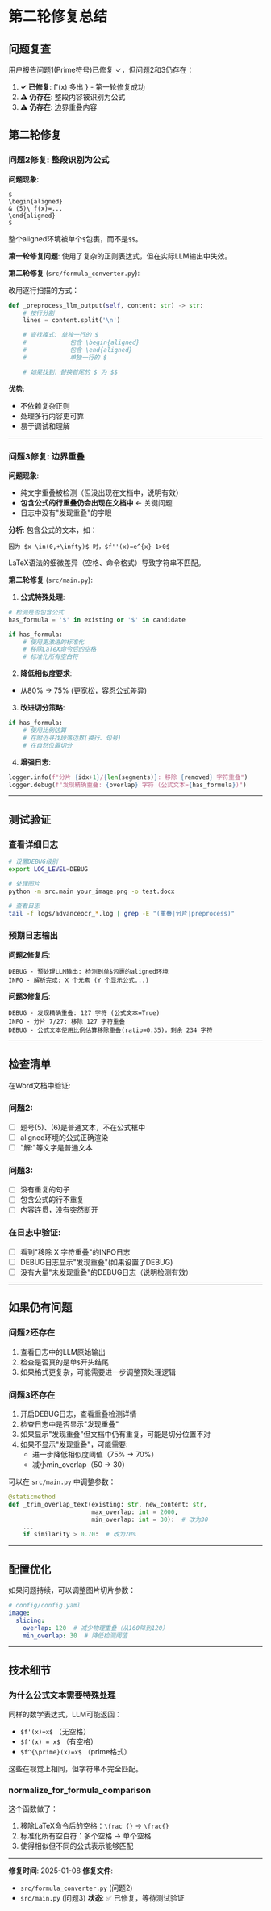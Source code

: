 # 第二轮修复总结

## 问题复查

用户报告问题1(Prime符号)已修复 ✓，但问题2和3仍存在：

1. **✓ 已修复**: f'(x) 多出 } - 第一轮修复成功
2. **⚠️ 仍存在**: 整段内容被识别为公式
3. **⚠️ 仍存在**: 边界重叠内容

## 第二轮修复

### 问题2修复: 整段识别为公式

**问题现象**:
```
$
\begin{aligned}
& (5)\ f(x)=...
\end{aligned}
$
```
整个aligned环境被单个`$`包裹，而不是`$$`。

**第一轮修复问题**: 使用了复杂的正则表达式，但在实际LLM输出中失效。

**第二轮修复** (`src/formula_converter.py`):

改用逐行扫描的方式：

```python
def _preprocess_llm_output(self, content: str) -> str:
    # 按行分割
    lines = content.split('\n')

    # 查找模式: 单独一行的 $
    #            包含 \begin{aligned}
    #            包含 \end{aligned}
    #            单独一行的 $

    # 如果找到，替换首尾的 $ 为 $$
```

**优势**:
- 不依赖复杂正则
- 处理多行内容更可靠
- 易于调试和理解

---

### 问题3修复: 边界重叠

**问题现象**:
- 纯文字重叠被检测（但没出现在文档中，说明有效）
- **包含公式的行重叠仍会出现在文档中** ← 关键问题
- 日志中没有"发现重叠"的字眼

**分析**:
包含公式的文本，如：
```
因为 $x \in(0,+\infty)$ 时，$f''(x)=e^{x}-1>0$
```
LaTeX语法的细微差异（空格、命令格式）导致字符串不匹配。

**第二轮修复** (`src/main.py`):

1. **公式特殊处理**:
```python
# 检测是否包含公式
has_formula = '$' in existing or '$' in candidate

if has_formula:
    # 使用更激进的标准化
    # 移除LaTeX命令后的空格
    # 标准化所有空白符
```

2. **降低相似度要求**:
- 从80% → 75% (更宽松，容忍公式差异)

3. **改进切分策略**:
```python
if has_formula:
    # 使用比例估算
    # 在附近寻找段落边界(换行、句号)
    # 在自然位置切分
```

4. **增强日志**:
```python
logger.info(f"分片 {idx+1}/{len(segments)}: 移除 {removed} 字符重叠")
logger.debug(f"发现精确重叠: {overlap} 字符 (公式文本={has_formula})")
```

---

## 测试验证

### 查看详细日志

```bash
# 设置DEBUG级别
export LOG_LEVEL=DEBUG

# 处理图片
python -m src.main your_image.png -o test.docx

# 查看日志
tail -f logs/advanceocr_*.log | grep -E "(重叠|分片|preprocess)"
```

### 预期日志输出

**问题2修复后**:
```
DEBUG - 预处理LLM输出: 检测到单$包裹的aligned环境
INFO - 解析完成: X 个元素 (Y 个显示公式...)
```

**问题3修复后**:
```
DEBUG - 发现精确重叠: 127 字符 (公式文本=True)
INFO - 分片 7/27: 移除 127 字符重叠
DEBUG - 公式文本使用比例估算移除重叠(ratio=0.35)，剩余 234 字符
```

---

## 检查清单

在Word文档中验证:

### 问题2:
- [ ] 题号(5)、(6)是普通文本，不在公式框中
- [ ] aligned环境的公式正确渲染
- [ ] "解:"等文字是普通文本

### 问题3:
- [ ] 没有重复的句子
- [ ] 包含公式的行不重复
- [ ] 内容连贯，没有突然断开

### 在日志中验证:
- [ ] 看到"移除 X 字符重叠"的INFO日志
- [ ] DEBUG日志显示"发现重叠"(如果设置了DEBUG)
- [ ] 没有大量"未发现重叠"的DEBUG日志（说明检测有效）

---

## 如果仍有问题

### 问题2还存在

1. 查看日志中的LLM原始输出
2. 检查是否真的是单`$`开头结尾
3. 如果格式更复杂，可能需要进一步调整预处理逻辑

### 问题3还存在

1. 开启DEBUG日志，查看重叠检测详情
2. 检查日志中是否显示"发现重叠"
3. 如果显示"发现重叠"但文档中仍有重复，可能是切分位置不对
4. 如果不显示"发现重叠"，可能需要:
   - 进一步降低相似度阈值（75% → 70%）
   - 减小min_overlap（50 → 30）

可以在 `src/main.py` 中调整参数：
```python
@staticmethod
def _trim_overlap_text(existing: str, new_content: str,
                       max_overlap: int = 2000,
                       min_overlap: int = 30):  # 改为30
    ...
    if similarity > 0.70:  # 改为70%
```

---

## 配置优化

如果问题持续，可以调整图片切片参数：

```yaml
# config/config.yaml
image:
  slicing:
    overlap: 120  # 减少物理重叠（从160降到120）
    min_overlap: 30  # 降低检测阈值
```

---

## 技术细节

### 为什么公式文本需要特殊处理

同样的数学表达式，LLM可能返回：
- `$f'(x)=x$` （无空格）
- `$f'(x) = x$` （有空格）
- `$f^{\prime}(x)=x$` （prime格式）

这些在视觉上相同，但字符串不完全匹配。

### normalize_for_formula_comparison

这个函数做了：
1. 移除LaTeX命令后的空格：`\frac {}` → `\frac{}`
2. 标准化所有空白符：多个空格 → 单个空格
3. 使得相似但不同的公式表示能够匹配

---

**修复时间**: 2025-01-08
**修复文件**:
- `src/formula_converter.py` (问题2)
- `src/main.py` (问题3)
**状态**: ✅ 已修复，等待测试验证
